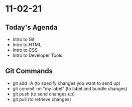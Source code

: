 # 11-02-21

## Today's Agenda
- Intro to Git
- Intro to HTML
- Intro to CSS
- Intro to Developer Tools

## Git Commands
- git add -A (to specify changes you want to send up)
- git commit -m "my label" (to label and bundle changes)
- git push (to send changes up)
- git pull (to retrieve changes)
